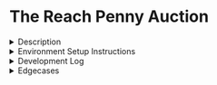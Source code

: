 # The Reach Penny Auction  

<details><summary>Description</summary>
<p>
A penny auction is a rather simple bidding game.  
An Auctioneer starts an auction by placing an initial amount in the pot and setting a deadline. Once the auction has started, they can send out invites.  
Bidders use those invites to join an auction and compete to be the first to bid 1% of the current pot in a series of rounds.  
After each bid the deadline is reset to its initial value. However, if it ticks all the way down the auction ends and the last Bidder to make a bid wins the pot.  
</p>
</details>
<details><summary>Environment Setup Instructions</summary>
<p>

### Windows

- clone the repository
- open a terminal to the pennyauctionv2 folder 
- from there run the command `yarn install`
- once that has completed run `cd src`
- run the `wsl` command to switch over to linux
- run the `curl https://raw.githubusercontent.com/reach-sh/reach-lang/master/reach -o reach ; chmod +x reach` command to download reach into the src folder
- run the `./reach version` command to ensure it installed
- run the `./reach react` command. This will fail with errors, but it will compile the contract and start up ganache
- press Ctrl + C to halt ./reach react
- start up a new terminal and navigate to the pennyauctionv2 folder 
- now run the `yarn start` command to run the application

### Linux

- clone the repository
- open a terminal to the pennyauctionv2 folder 
- from there run the command `yarn install`
- once that has completed run `cd src`
- run the `curl https://raw.githubusercontent.com/reach-sh/reach-lang/master/reach -o reach ; chmod +x reach` command to download reach into the src folder
- run the `./reach version` command to ensure it installed
- run the `./reach react` command. This will fail with errors, but it will compile the contract + start up ganache
- press Ctrl + C to halt ./reach react
- run the `cd ..` command to navigate back to the pennyauctionv2 folder 
- now run the `yarn start` command to run the application
</p>
</details>
<details><summary>Development Log</summary>
<p>

2/15/21
- create github repo
- establish create react app foundation
- establish reach foundation
- create 'connect wallet' button
- design prototype pages

2/16/21
- break designs down into components
- spa or multi page application? SPA
- download algo signer
- download and install forked algo signer
- test forked algo signer

2/17/21
- decide on what to use for state? built- in react state
- decide on format to use for spa? what was used in tut- 8
- functional components or classes? functional
- determine correct architecture (state, pages, utilities, etc)

2/18/21
- design and test the state architecture
- design and test the spa architecture
- design a rough approximation of the state
- Implement the nav bar component
- Implement the nav title
- Implement the connect wallet component

2/19/21
- add dropdown with functioning faucet to wallet component

2/20/21
- create tablet button component
- standardize component export pattern
- refactor state to allow for component updates

2/21/21
- create setter component
- create start auction page
- create join auction page
- create better page
- create auctioneer page
- create auction end page
- remove test page
- determine input value checking system

2/22/21
- create hovering message component
- set up first part of the auctioneer contract
- set up first part of the better contract
- refactor value setting page
- set up second part of the contract

2/23/21
- hook up pot amount displaying at end
- hook up winner address displaying at end
- create function that notifies the auctioneer of a change in the value of the pot
- hook up last bidder address displaying
- show auctioneers address as initial bid address
- show the initial pot amount
- show the amount the user will be bidding
- show the currency being used
- standardize usage of React.useContext or useContext
- display message noting that the user is waiting for the next bidding cycle

2/24/21
- rename better to bidder and related verbage
- install style library
- create explanation of a penny auction 
- Display alert when bid fails
- style navbar
- style connect wallet
- style message notice
- style home page

2/25/21
- style start auction page
- style join auction page
- style bidder page
- style auctioneer page
- style auction ends page
- update balance after bid is placed

2/26/21
- create test file
- implement prettier
- check if mayBet needs the potbalance

2/27/21
- update readme
- put designs into the repository
- put currency abbreviation on the StartAuction page  
- put notice about block time near the deadline entry on the StartAuction page  
- disable autocomplete on input fields  

3/2/21
- add extra line inbetween exit and winner on AuctionEnds page  
- fix decimal value trim error  

3/8/21
- get rid of the 'don't bid' button  
- display a popup message when an input is invalid  
- update readme with setup instructions  

3/9/21
- allow manually setting the deadline

integrate the algorand network  
record the video explanation  
</p>
</details>
<details><summary>Edgecases</summary>
<p>  

- If the contract has ended and a bidder was still being asked if they want to bid, then they run the risk of sending the bid the bid to a dead contract (ie. losing their bid) if they do bid. This is because the check for their bid is a promise and they won't be notified of the contract closing until after that promise resolves
    - This edgecase is a metamask artifact ^
- If the contract has ended and a user inputs the invite, then there is no way to catch the error that will result  

</p>
</details>

